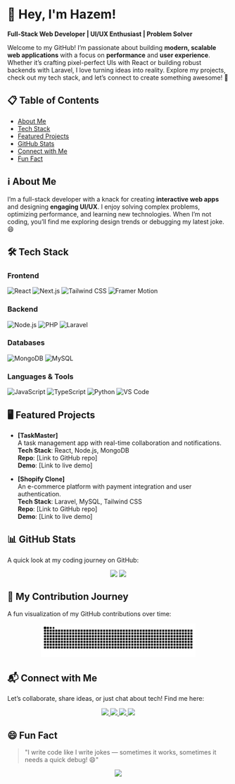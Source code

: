 # 👋 Hey, I'm Hazem!  
**Full-Stack Web Developer | UI/UX Enthusiast | Problem Solver**

Welcome to my GitHub! I’m passionate about building **modern, scalable web applications** with a focus on **performance** and **user experience**. Whether it’s crafting pixel-perfect UIs with React or building robust backends with Laravel, I love turning ideas into reality. Explore my projects, check out my tech stack, and let’s connect to create something awesome! 🚀

## 📋 Table of Contents
- [About Me](#-about-me)
- [Tech Stack](#-tech-stack)
- [Featured Projects](#-featured-projects)
- [GitHub Stats](#-github-stats)
- [Connect with Me](#-connect-with-me)
- [Fun Fact](#-fun-fact)

## ℹ️ About Me
I’m a full-stack developer with a knack for creating **interactive web apps** and designing **engaging UI/UX**. I enjoy solving complex problems, optimizing performance, and learning new technologies. When I’m not coding, you’ll find me exploring design trends or debugging my latest joke. 😄

## 🛠️ Tech Stack

### Frontend
![React](https://img.shields.io/badge/-React-61DAFB?logo=react&logoColor=black&style=flat-square)
![Next.js](https://img.shields.io/badge/-Next.js-000000?logo=next.js&logoColor=white&style=flat-square)
![Tailwind CSS](https://img.shields.io/badge/-TailwindCSS-06B6D4?logo=tailwindcss&logoColor=white&style=flat-square)
![Framer Motion](https://img.shields.io/badge/-Framer_Motion-EF4444?logo=framer&logoColor=white&style=flat-square)

### Backend
![Node.js](https://img.shields.io/badge/-Node.js-339933?logo=nodedotjs&logoColor=white&style=flat-square)
![PHP](https://img.shields.io/badge/-PHP-777BB4?logo=php&logoColor=white&style=flat-square)
![Laravel](https://img.shields.io/badge/-Laravel-FF2D20?logo=laravel&logoColor=white&style=flat-square)

### Databases
![MongoDB](https://img.shields.io/badge/-MongoDB-47A248?logo=mongodb&logoColor=white&style=flat-square)
![MySQL](https://img.shields.io/badge/-MySQL-4479A1?logo=mysql&logoColor=white&style=flat-square)

### Languages & Tools
![JavaScript](https://img.shields.io/badge/-JavaScript-F7DF1E?logo=javascript&logoColor=black&style=flat-square)
![TypeScript](https://img.shields.io/badge/-TypeScript-3178C6?logo=typescript&logoColor=white&style=flat-square)
![Python](https://img.shields.io/badge/-Python-3776AB?logo=python&logoColor=white&style-flat-square)
![VS Code](https://img.shields.io/badge/-VSCode-007ACC?logo=visualstudiocode&logoColor=white&style=flat-square)

## 🖥️ Featured Projects

- **[TaskMaster]**  
  A task management app with real-time collaboration and notifications.  
  **Tech Stack**: React, Node.js, MongoDB  
  **Repo**: [Link to GitHub repo]  
  **Demo**: [Link to live demo]  

- **[Shopify Clone]**  
  An e-commerce platform with payment integration and user authentication.  
  **Tech Stack**: Laravel, MySQL, Tailwind CSS  
  **Repo**: [Link to GitHub repo]  
  **Demo**: [Link to live demo]  

## 📊 GitHub Stats

A quick look at my coding journey on GitHub:

<div align="center">
  <img src="https://github-readme-stats.vercel.app/api?username=hazemezz123&show_icons=true&theme=dracula&count_private=true" height="160" />
  <img src="https://github-readme-stats.vercel.app/api/top-langs/?username=hazemezz123&layout=compact&theme=dracula" height="160" />
</div>

## 🐍 My Contribution Journey

A fun visualization of my GitHub contributions over time:

<p align="center">
  <img src="https://raw.githubusercontent.com/hazemezz123/hazemezz123/output/snake.svg" alt="Contribution Snake" width="70%" />
</p>

## 📬 Connect with Me

Let’s collaborate, share ideas, or just chat about tech! Find me here:

<p align="center">
  <a href="https://www.linkedin.com/in/hazem-ezz-424498285/" target="_blank">
    <img src="https://img.shields.io/badge/LinkedIn-0077B5?logo=linkedin&logoColor=white&style=flat-square" height="30" />
  </a>
  <a href="https://www.instagram.com/hazem_ezz_1/" target="_blank">
    <img src="https://img.shields.io/badge/Instagram-E4405F?logo=instagram&logoColor=white&style=flat-square" height="30" />
  </a>
  <a href="mailto:hazemezz988@gmail.com">
    <img src="https://img.shields.io/badge/Gmail-D14836?logo=gmail&logoColor=white&style=flat-square" height="30" />
  </a>
  <a href="https://discord.com/users/705524395485036574">
    <img src="https://img.shields.io/badge/Discord-7289DA?logo=discord&logoColor=white&style=flat-square" height="30" />
  </a>
</p>

## 😄 Fun Fact

> "I write code like I write jokes — sometimes it works, sometimes it needs a quick debug! 😄"

<p align="center">
  <img src="https://media.giphy.com/media/LmNwrBhejkK9EFP504/giphy.gif" height="150" />
</p>
